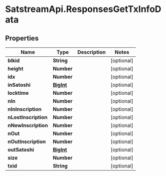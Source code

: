 # SatstreamApi.ResponsesGetTxInfoData

## Properties
Name | Type | Description | Notes
------------ | ------------- | ------------- | -------------
**blkid** | **String** |  | [optional] 
**height** | **Number** |  | [optional] 
**idx** | **Number** |  | [optional] 
**inSatoshi** | [**BigInt**](BigInt.md) |  | [optional] 
**locktime** | **Number** |  | [optional] 
**nIn** | **Number** |  | [optional] 
**nInInscription** | **Number** |  | [optional] 
**nLostInscription** | **Number** |  | [optional] 
**nNewInscription** | **Number** |  | [optional] 
**nOut** | **Number** |  | [optional] 
**nOutInscription** | **Number** |  | [optional] 
**outSatoshi** | [**BigInt**](BigInt.md) |  | [optional] 
**size** | **Number** |  | [optional] 
**txid** | **String** |  | [optional] 


